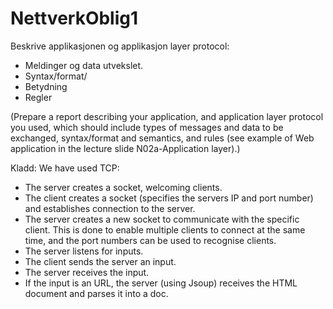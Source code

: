 # NettverkOblig1

Beskrive applikasjonen og applikasjon layer protocol:
* Meldinger og data utvekslet.
* Syntax/format/
* Betydning
* Regler

(Prepare a report describing your application, and application layer protocol you used,
which should include types of messages and data to be exchanged, syntax/format and semantics,
and rules (see example of Web application in the lecture slide N02a-Application layer).)

Kladd:
We have used TCP:
* The server creates a socket, welcoming clients.
* The client creates a socket (specifies the servers IP and port number) and establishes connection to the server.
* The server creates a new socket to communicate with the specific client. This is done to enable multiple clients to 
connect at the same time, and the port numbers can be used to recognise clients.
* The server listens for inputs.
* The client sends the server an input.
* The server receives the input.
* If the input is an URL, the server (using Jsoup) receives the HTML document and parses it into a doc.

